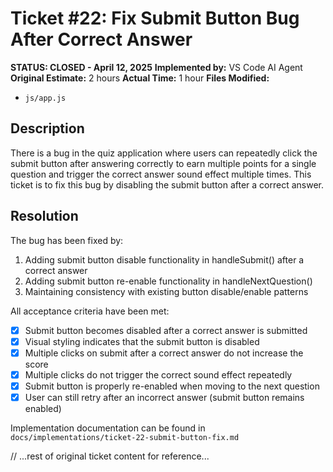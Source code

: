 # Ticket #22: Fix Submit Button Bug After Correct Answer

**STATUS: CLOSED - April 12, 2025**
**Implemented by:** VS Code AI Agent
**Original Estimate:** 2 hours
**Actual Time:** 1 hour
**Files Modified:** 
- `js/app.js`

## Description
There is a bug in the quiz application where users can repeatedly click the submit button after answering correctly to earn multiple points for a single question and trigger the correct answer sound effect multiple times. This ticket is to fix this bug by disabling the submit button after a correct answer.

## Resolution
The bug has been fixed by:
1. Adding submit button disable functionality in handleSubmit() after a correct answer
2. Adding submit button re-enable functionality in handleNextQuestion()
3. Maintaining consistency with existing button disable/enable patterns

All acceptance criteria have been met:
- [x] Submit button becomes disabled after a correct answer is submitted
- [x] Visual styling indicates that the submit button is disabled
- [x] Multiple clicks on submit after a correct answer do not increase the score
- [x] Multiple clicks do not trigger the correct sound effect repeatedly
- [x] Submit button is properly re-enabled when moving to the next question
- [x] User can still retry after an incorrect answer (submit button remains enabled)

Implementation documentation can be found in `docs/implementations/ticket-22-submit-button-fix.md`

// ...rest of original ticket content for reference...